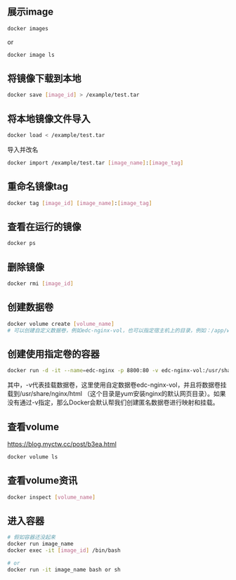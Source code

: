 ## 展示image
```bash
docker images
```

or

```bash
docker image ls
```

## 将镜像下载到本地
```bash
docker save [image_id] > /example/test.tar 
```

## 将本地镜像文件导入
```bash
docker load < /example/test.tar
```

导入并改名
```bash
docker import /example/test.tar [image_name]:[image_tag]
```

## 重命名镜像tag
```bash
docker tag [image_id] [image_name]:[image_tag]
```

## 查看在运行的镜像
```bash
docker ps
```

## 删除镜像
```bash
docker rmi [image_id]
```

## 创建数据卷
```bash
docker volume create [volume_name]
# 可以创建自定义数据卷，例如edc-nginx-vol，也可以指定宿主机上的目录，例如：/app/wwwroot，如果宿主机上不存在会自动创建
```

## 创建使用指定卷的容器
```bash
docker run -d -it --name=edc-nginx -p 8800:80 -v edc-nginx-vol:/usr/share/nginx/html nginx
```
其中，-v代表挂载数据卷，这里使用自定数据卷edc-nginx-vol，并且将数据卷挂载到/usr/share/nginx/html （这个目录是yum安装nginx的默认网页目录）。如果没有通过-v指定，那么Docker会默认帮我们创建匿名数据卷进行映射和挂载。

## 查看volume
https://blog.myctw.cc/post/b3ea.html

```bash
docker volume ls
```

## 查看volume资讯
```bash
docker inspect [volume_name]
```

## 进入容器
```bash
# 假如容器还没起来
docker run image_name
docker exec -it [image_id] /bin/bash

# or
docker run -it image_name bash or sh
```